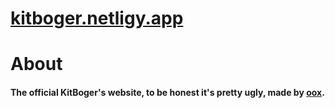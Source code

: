 # <a href="https://kitboger.netlify.app">kitboger.netligy.app</a>

#

# About
#### The official KitBoger's website, to be honest it's pretty ugly, made by <a href="https://github.com/ooxofficial">oox</a>.